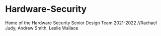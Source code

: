 # Hardware-Security
Home of the Hardware Security Senior Design Team 2021-2022
//Rachael Judy, Andrew Smith, Leslie Wallace
